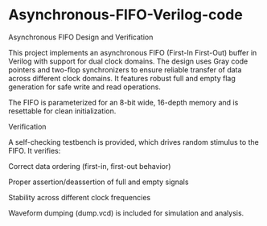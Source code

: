 # Asynchronous-FIFO-Verilog-code
Asynchronous FIFO Design and Verification

This project implements an asynchronous FIFO (First-In First-Out) buffer in Verilog with support for dual clock domains. The design uses Gray code pointers and two-flop synchronizers to ensure reliable transfer of data across different clock domains. It features robust full and empty flag generation for safe write and read operations.

The FIFO is parameterized for an 8-bit wide, 16-depth memory and is resettable for clean initialization.

Verification

A self-checking testbench is provided, which drives random stimulus to the FIFO. It verifies:

Correct data ordering (first-in, first-out behavior)

Proper assertion/deassertion of full and empty signals

Stability across different clock frequencies

Waveform dumping (dump.vcd) is included for simulation and analysis.
